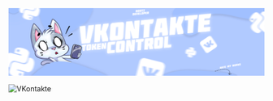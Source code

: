 ![Header](https://github.com/1chups/tokenvk/blob/main/assets/shapka.png)


![VKontakte](https://img.shields.io/badge/-vkToken-090909?style=for-the-badge&logo=vk)
